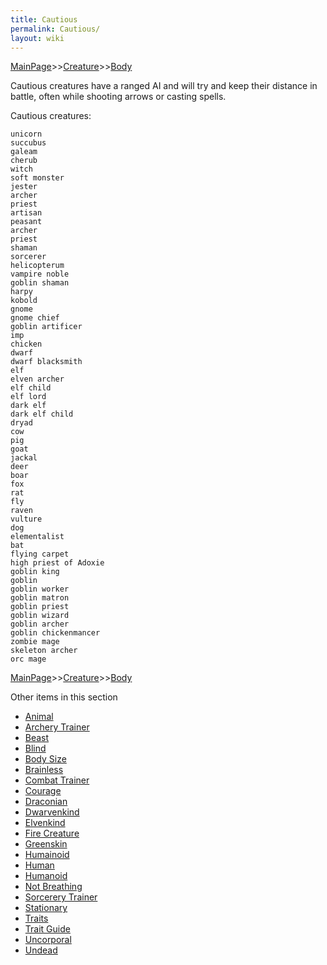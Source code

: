 ```yaml
---
title: Cautious
permalink: Cautious/
layout: wiki
---
```


[MainPage](/keeperrl_wiki/ "wikilink")>>[Creature](/keeperrl_wiki/Creature_Guide "wikilink")>>[Body](/keeperrl_wiki/Body "wikilink")

Cautious creatures have a ranged AI and will try and keep their distance in battle, often while shooting arrows or casting spells.

Cautious creatures:

	unicorn
	succubus
	galeam
	cherub
	witch
	soft monster
	jester
	archer
	priest
	artisan
	peasant
	archer
	priest
	shaman
	sorcerer
	helicopterum
	vampire noble
	goblin shaman
	harpy
	kobold
	gnome
	gnome chief
	goblin artificer
	imp
	chicken
	dwarf
	dwarf blacksmith
	elf
	elven archer
	elf child
	elf lord
	dark elf
	dark elf child
	dryad
	cow
	pig
	goat
	jackal
	deer
	boar
	fox
	rat
	fly
	raven
	vulture
	dog
	elementalist
	bat
	flying carpet
	high priest of Adoxie
	goblin king
	goblin
	goblin worker
	goblin matron
	goblin priest
	goblin wizard
	goblin archer
	goblin chickenmancer
	zombie mage
	skeleton archer
	orc mage

[MainPage](/keeperrl_wiki/ "wikilink")>>[Creature](/keeperrl_wiki/Creature_Guide "wikilink")>>[Body](/keeperrl_wiki/Body "wikilink")

Other items in this section
-    [Animal](/keeperrl_wiki/Animal "wikilink")
-    [Archery Trainer](/keeperrl_wiki/Archery_Trainer "wikilink")
-    [Beast](/keeperrl_wiki/Beast "wikilink")
-    [Blind](/keeperrl_wiki/Blind "wikilink")
-    [Body Size](/keeperrl_wiki/Body_Size "wikilink")
-    [Brainless](/keeperrl_wiki/Brainless "wikilink")
-    [Combat Trainer](/keeperrl_wiki/Combat_Trainer "wikilink")
-    [Courage](/keeperrl_wiki/Courage "wikilink")
-    [Draconian](/keeperrl_wiki/Draconian "wikilink")
-    [Dwarvenkind](/keeperrl_wiki/Dwarvenkind "wikilink")
-    [Elvenkind](/keeperrl_wiki/Elvenkind "wikilink")
-    [Fire Creature](/keeperrl_wiki/Fire_Creature "wikilink")
-    [Greenskin](/keeperrl_wiki/Greenskin "wikilink")
-    [Humainoid](/keeperrl_wiki/Humainoid "wikilink")
-    [Human](/keeperrl_wiki/Human "wikilink")
-    [Humanoid](/keeperrl_wiki/Humanoid "wikilink")
-    [Not Breathing](/keeperrl_wiki/Not_Breathing "wikilink")
-    [Sorcerery Trainer](/keeperrl_wiki/Sorcerery_Trainer "wikilink")
-    [Stationary](/keeperrl_wiki/Stationary "wikilink")
-    [Traits](/keeperrl_wiki/Traits "wikilink")
-    [Trait Guide](/keeperrl_wiki/Trait_Guide "wikilink")
-    [Uncorporal](/keeperrl_wiki/Uncorporal "wikilink")
-    [Undead](/keeperrl_wiki/Undead "wikilink")
